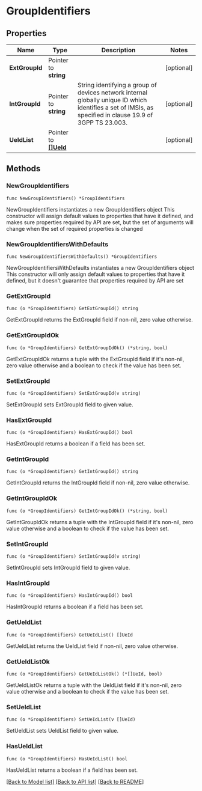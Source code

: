 # GroupIdentifiers

## Properties

Name | Type | Description | Notes
------------ | ------------- | ------------- | -------------
**ExtGroupId** | Pointer to **string** |  | [optional] 
**IntGroupId** | Pointer to **string** | String identifying a group of devices network internal globally unique ID which identifies a set of IMSIs, as specified in clause 19.9 of 3GPP TS 23.003.   | [optional] 
**UeIdList** | Pointer to [**[]UeId**](UeId.md) |  | [optional] 

## Methods

### NewGroupIdentifiers

`func NewGroupIdentifiers() *GroupIdentifiers`

NewGroupIdentifiers instantiates a new GroupIdentifiers object
This constructor will assign default values to properties that have it defined,
and makes sure properties required by API are set, but the set of arguments
will change when the set of required properties is changed

### NewGroupIdentifiersWithDefaults

`func NewGroupIdentifiersWithDefaults() *GroupIdentifiers`

NewGroupIdentifiersWithDefaults instantiates a new GroupIdentifiers object
This constructor will only assign default values to properties that have it defined,
but it doesn't guarantee that properties required by API are set

### GetExtGroupId

`func (o *GroupIdentifiers) GetExtGroupId() string`

GetExtGroupId returns the ExtGroupId field if non-nil, zero value otherwise.

### GetExtGroupIdOk

`func (o *GroupIdentifiers) GetExtGroupIdOk() (*string, bool)`

GetExtGroupIdOk returns a tuple with the ExtGroupId field if it's non-nil, zero value otherwise
and a boolean to check if the value has been set.

### SetExtGroupId

`func (o *GroupIdentifiers) SetExtGroupId(v string)`

SetExtGroupId sets ExtGroupId field to given value.

### HasExtGroupId

`func (o *GroupIdentifiers) HasExtGroupId() bool`

HasExtGroupId returns a boolean if a field has been set.

### GetIntGroupId

`func (o *GroupIdentifiers) GetIntGroupId() string`

GetIntGroupId returns the IntGroupId field if non-nil, zero value otherwise.

### GetIntGroupIdOk

`func (o *GroupIdentifiers) GetIntGroupIdOk() (*string, bool)`

GetIntGroupIdOk returns a tuple with the IntGroupId field if it's non-nil, zero value otherwise
and a boolean to check if the value has been set.

### SetIntGroupId

`func (o *GroupIdentifiers) SetIntGroupId(v string)`

SetIntGroupId sets IntGroupId field to given value.

### HasIntGroupId

`func (o *GroupIdentifiers) HasIntGroupId() bool`

HasIntGroupId returns a boolean if a field has been set.

### GetUeIdList

`func (o *GroupIdentifiers) GetUeIdList() []UeId`

GetUeIdList returns the UeIdList field if non-nil, zero value otherwise.

### GetUeIdListOk

`func (o *GroupIdentifiers) GetUeIdListOk() (*[]UeId, bool)`

GetUeIdListOk returns a tuple with the UeIdList field if it's non-nil, zero value otherwise
and a boolean to check if the value has been set.

### SetUeIdList

`func (o *GroupIdentifiers) SetUeIdList(v []UeId)`

SetUeIdList sets UeIdList field to given value.

### HasUeIdList

`func (o *GroupIdentifiers) HasUeIdList() bool`

HasUeIdList returns a boolean if a field has been set.


[[Back to Model list]](../README.md#documentation-for-models) [[Back to API list]](../README.md#documentation-for-api-endpoints) [[Back to README]](../README.md)


